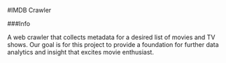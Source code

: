 #IMDB Crawler

###Info

A web crawler that collects metadata for a desired list of movies and TV shows. Our goal is for this project to provide a foundation for further data analytics and insight that excites movie enthusiast.